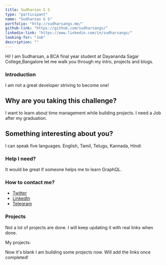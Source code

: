 ```yaml
---
title: Sudharsan G S
type: "participant"
name: "Sudharsan G S"
portfolio: "http://sudharsangs.me/"
github-link: "https://github.com/sudharsangs/"
linkedin-link: "https://www.linkedin.com/in/sudharsangs/"
looking-for: "Job"
description: ""
---
```


Hi! I am Sudharsan, a BCA final year student at Dayananda Sagar College,Bangalore 
let me walk you through my intro, projects and blogs.

### Introduction

I am not a great developer striving to become one!

## Why are you taking this challenge?

I want to learn about time management while building projects.
I need a Job after my graduation.

## Something interesting about you?

I can speak five languages. English, Tamil, Telugu, Kannada, Hindi

### Help I need?

It would be great if someone helps me to learn GraphQL.

### How to contact me?

- [Twitter](https://twitter.com/gssudharsan)
- [LinkedIn](https://www.linkedin.com/in/sudharsangs/)
- [Telegram](https://t.me/sudharsangs)

### Projects

Not a lot of projects are done. I will keep updating it with real links when done.

My projects:

Now it's blank 
I am building some projects now. Will add the links once completed!




